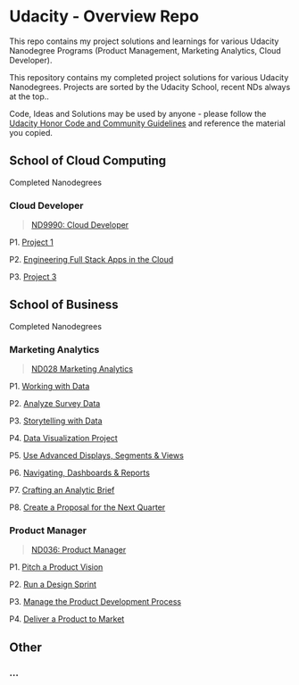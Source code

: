# Udacity - Overview Repo
This repo contains my project solutions and learnings for various Udacity Nanodegree Programs (Product Management, Marketing Analytics, Cloud Developer).

This repository contains my completed project solutions for various Udacity Nanodegrees. Projects are sorted by the Udacity School, recent NDs always at the top..

Code, Ideas and Solutions may be used by anyone - please follow the [Udacity Honor Code and Community Guidelines](https://www.udacity.com/legal/en-eu/community-guidelines) and reference the material you copied.

## School of Cloud Computing
Completed Nanodegrees

### Cloud Developer
> [ND9990: Cloud Developer](https://www.udacity.com/course/cloud-developer-nanodegree--nd9990)

P1. [Project 1](https://github.com)

P2. [Engineering Full Stack Apps in the Cloud](https://github.com/chk-code/CDND-02-Engineering_FullStackAppsCloud)

P3. [Project 3](https://github.com)

## School of Business
Completed Nanodegrees

### Marketing Analytics
> [ND028 Marketing Analytics](https://www.udacity.com/course/marketing-analytics-nanodegree--nd028)

P1. [Working with Data](https://github.com/chk-code/MAND-01-Working_w_Data)

P2. [Analyze Survey Data](https://github.com/chk-code/MAND-02-Analyze_Survey_Data)

P3. [Storytelling with Data](https://github.com/chk-code/MAND-03-Storytelling_w_Data)

P4. [Data Visualization Project](https://github.com/chk-code/MAND-04-DataViz_Project)

P5. [Use Advanced Displays, Segments & Views](https://github.com/chk-code/MAND-05-Advanced-Displays-Segments-Views)

P6. [Navigating, Dashboards & Reports](https://github.com/chk-code/MAND-06-Navigating-Dashboards-Reports)

P7. [Crafting an Analytic Brief](https://github.com/chk-code/MAND-07-Crafting_Analytic_Brief)

P8. [Create a Proposal for the Next Quarter](https://github.com/chk-code/MAND-08-Create_Proposal_Next_Quarter)

### Product Manager
> [ND036: Product Manager](https://www.udacity.com/course/product-manager-nanodegree--nd036)

P1. [Pitch a Product Vision](https://github.com/chk-code/PMND-01-Pitch_Product_Vision)

P2. [Run a Design Sprint](https://github.com/chk-code/PMND-02-Run_Design_Sprint)

P3. [Manage the Product Development Process](https://github.com/chk-code/PMND-03-Manage_ProdDev_Proc)

P4. [Deliver a Product to Market](https://github.com/chk-code/PMND-04-Deliver_Prod_Market)

## Other
### ...
